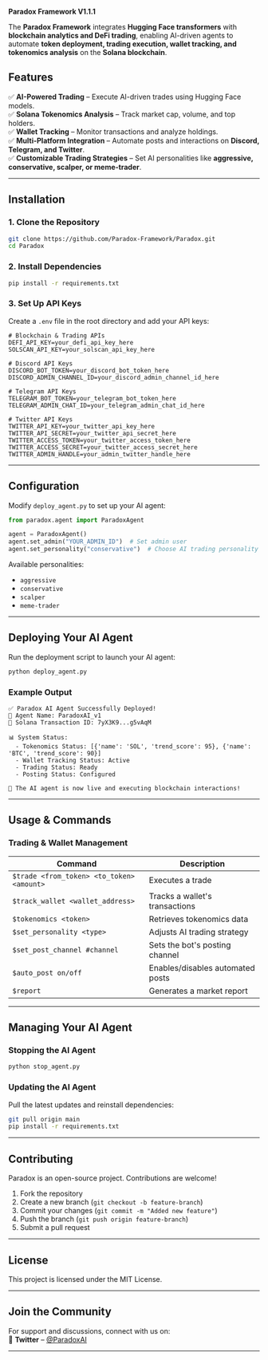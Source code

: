  **Paradox Framework V1.1.1**  

The **Paradox Framework** integrates **Hugging Face transformers** with **blockchain analytics and DeFi trading**, enabling AI-driven agents to automate **token deployment, trading execution, wallet tracking, and tokenomics analysis** on the **Solana blockchain**.  

## **Features**  
✅ **AI-Powered Trading** – Execute AI-driven trades using Hugging Face models.  
✅ **Solana Tokenomics Analysis** – Track market cap, volume, and top holders.  
✅ **Wallet Tracking** – Monitor transactions and analyze holdings.  
✅ **Multi-Platform Integration** – Automate posts and interactions on **Discord, Telegram, and Twitter**.  
✅ **Customizable Trading Strategies** – Set AI personalities like **aggressive, conservative, scalper, or meme-trader**.  

---

## **Installation**  

### **1. Clone the Repository**  
```bash
git clone https://github.com/Paradox-Framework/Paradox.git
cd Paradox
```

### **2. Install Dependencies**  
```bash
pip install -r requirements.txt
```

### **3. Set Up API Keys**  
Create a `.env` file in the root directory and add your API keys:  

```env
# Blockchain & Trading APIs
DEFI_API_KEY=your_defi_api_key_here
SOLSCAN_API_KEY=your_solscan_api_key_here

# Discord API Keys
DISCORD_BOT_TOKEN=your_discord_bot_token_here
DISCORD_ADMIN_CHANNEL_ID=your_discord_admin_channel_id_here

# Telegram API Keys
TELEGRAM_BOT_TOKEN=your_telegram_bot_token_here
TELEGRAM_ADMIN_CHAT_ID=your_telegram_admin_chat_id_here

# Twitter API Keys
TWITTER_API_KEY=your_twitter_api_key_here
TWITTER_API_SECRET=your_twitter_api_secret_here
TWITTER_ACCESS_TOKEN=your_twitter_access_token_here
TWITTER_ACCESS_SECRET=your_twitter_access_secret_here
TWITTER_ADMIN_HANDLE=your_admin_twitter_handle_here
```

---

## **Configuration**  
Modify `deploy_agent.py` to set up your AI agent:  

```python
from paradox.agent import ParadoxAgent

agent = ParadoxAgent()
agent.set_admin("YOUR_ADMIN_ID")  # Set admin user
agent.set_personality("conservative")  # Choose AI trading personality
```

Available personalities:  
- `aggressive`  
- `conservative`  
- `scalper`  
- `meme-trader`  

---

## **Deploying Your AI Agent**  
Run the deployment script to launch your AI agent:  
```bash
python deploy_agent.py
```

### **Example Output**
```
✅ Paradox AI Agent Successfully Deployed!
🤖 Agent Name: ParadoxAI_v1
🔗 Solana Transaction ID: 7yX3K9...g5vAqM

📊 System Status:
  - Tokenomics Status: [{'name': 'SOL', 'trend_score': 95}, {'name': 'BTC', 'trend_score': 90}]
  - Wallet Tracking Status: Active
  - Trading Status: Ready
  - Posting Status: Configured

🚀 The AI agent is now live and executing blockchain interactions!
```

---

## **Usage & Commands**  

### **Trading & Wallet Management**  
| Command | Description |
|---------|------------|
| `$trade <from_token> <to_token> <amount>` | Executes a trade |
| `$track_wallet <wallet_address>` | Tracks a wallet's transactions |
| `$tokenomics <token>` | Retrieves tokenomics data |
| `$set_personality <type>` | Adjusts AI trading strategy |
| `$set_post_channel #channel` | Sets the bot's posting channel |
| `$auto_post on/off` | Enables/disables automated posts |
| `$report` | Generates a market report |

---

## **Managing Your AI Agent**  

### **Stopping the AI Agent**
```bash
python stop_agent.py
```

### **Updating the AI Agent**
Pull the latest updates and reinstall dependencies:
```bash
git pull origin main
pip install -r requirements.txt
```

---

## **Contributing**  
Paradox is an open-source project. Contributions are welcome!  
1. Fork the repository  
2. Create a new branch (`git checkout -b feature-branch`)  
3. Commit your changes (`git commit -m "Added new feature"`)  
4. Push the branch (`git push origin feature-branch`)  
5. Submit a pull request  

---

## **License**  
This project is licensed under the MIT License.  

---

## **Join the Community**  
For support and discussions, connect with us on:  
📢 **Twitter** – [@ParadoxAI](https://twitter.com/ParadoxAI)  

---
```
